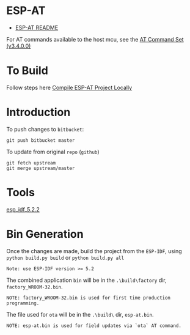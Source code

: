 # ESP-AT

[doc-latest]: https://img.shields.io/badge/docs-latest-blue
- [ESP-AT README](./README_EN.md)

For AT commands available to the host mcu, see the [AT Command Set (v3.4.0.0)](https://docs.espressif.com/projects/esp-at/en/release-v3.4.0.0/esp32/AT_Command_Set/index.html)

# To Build
Follow steps here [Compile ESP-AT Project Locally](https://docs.espressif.com/projects/esp-at/en/latest/esp32/Compile_and_Develop/How_to_clone_project_and_compile_it.html)

# Introduction 
To push changes to `bitbucket`: 
    
    git push bitbucket master

To update from original `repo` (`github`)

    git fetch upstream
    git merge upstream/master

# Tools
[esp_idf_5.2.2](https://videndumplc.sharepoint.com/:f:/r/sites/VitecProductionSolutionsEngineering/Shared%20Documents/General/Engineering%20Tools%20and%20Applications/esp32/esp_idf_5.2.2?csf=1&web=1&e=UZdDu2)

# Bin Generation

Once the changes are made, build the project from the `ESP-IDF`, using `python build.py build` or `python build.py all`
    
    Note: use ESP-IDF version >= 5.2

The combined application `bin` will be in the `.\build\factory` dir, `factory_WROOM-32.bin`.

    NOTE: factory_WROOM-32.bin is used for first time production programming.

The file used for `ota` will be in the `.\build\` dir, `esp-at.bin`. 
    
    NOTE: esp-at.bin is used for field updates via `ota` AT command.
